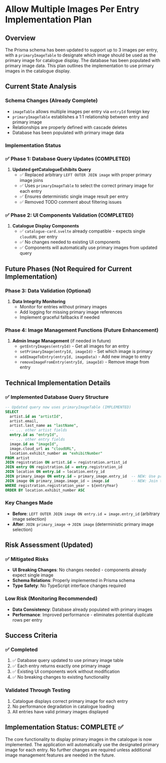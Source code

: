 # Allow Multiple Images Per Entry Implementation Plan

## Overview

The Prisma schema has been updated to support up to 3 images per entry, with a `primaryImageTable` to designate which image should be used as the primary image for catalogue display. The database has been populated with primary image data. This plan outlines the implementation to use primary images in the catalogue display.

## Current State Analysis

### Schema Changes (Already Complete)

- `imageTable` allows multiple images per entry via `entryId` foreign key
- `primaryImageTable` establishes a 1:1 relationship between entry and primary image
- Relationships are properly defined with cascade deletes
- Database has been populated with primary image data

### Implementation Status

### ✅ Phase 1: Database Query Updates (COMPLETED)

1. **Updated getCatalogueExhibits Query**
   - ✅ Replaced arbitrary `LEFT OUTER JOIN image` with proper primary image joins
   - ✅ Uses `primaryImageTable` to select the correct primary image for each entry
   - ✅ Ensures deterministic single image result per entry
   - ✅ Removed TODO comment about filtering issues

### ✅ Phase 2: UI Components Validation (COMPLETED)

1. **Catalogue Display Components**
   - ✅ `catalogue-card.svelte` already compatible - expects single `cloudURL` per entry
   - ✅ No changes needed to existing UI components
   - ✅ Components will automatically use primary images from updated query

## Future Phases (Not Required for Current Implementation)

### Phase 3: Data Validation (Optional)

1. **Data Integrity Monitoring**
   - Monitor for entries without primary images
   - Add logging for missing primary image references
   - Implement graceful fallbacks if needed

### Phase 4: Image Management Functions (Future Enhancement)

1. **Admin Image Management** (if needed in future)
   - `getEntryImages(entryId)` - Get all images for an entry
   - `setPrimaryImage(entryId, imageId)` - Set which image is primary
   - `addImageToEntry(entryId, imageData)` - Add new image to entry
   - `removeImageFromEntry(entryId, imageId)` - Remove image from entry

## Technical Implementation Details

### ✅ Implemented Database Query Structure

```sql
-- Updated query now uses primaryImageTable (IMPLEMENTED)
SELECT
  artist.id as "artistId",
  artist.email,
  artist.last_name as "lastName",
  -- ... other artist fields
  entry.id as "entryId",
  -- ... other entry fields
  image.id as "imageId",
  image.cloud_url as "cloudURL",
  location.exhibit_number as "exhibitNumber"
FROM artist
JOIN registration ON artist.id = registration.artist_id
JOIN entry ON registration.id = entry.registration_id
JOIN location ON entry.id = location.entry_id
JOIN primary_image ON entry.id = primary_image.entry_id  -- NEW: Use primary image table
JOIN image ON primary_image.image_id = image.id          -- NEW: Join to get primary image
WHERE registration.registration_year = ${entryYear}
ORDER BY location.exhibit_number ASC
```

### Key Changes Made

- **Before**: `LEFT OUTER JOIN image ON entry.id = image.entry_id` (arbitrary image selection)
- **After**: `JOIN primary_image` → `JOIN image` (deterministic primary image selection)

## Risk Assessment (Updated)

### ✅ Mitigated Risks

- **UI Breaking Changes**: No changes needed - components already expect single image
- **Schema Relations**: Properly implemented in Prisma schema
- **Type Safety**: No TypeScript interface changes required

### Low Risk (Monitoring Recommended)

- **Data Consistency**: Database already populated with primary images
- **Performance**: Improved performance - eliminates potential duplicate rows per entry

## Success Criteria

### ✅ Completed

1. ✅ Database query updated to use primary image table
2. ✅ Each entry returns exactly one primary image
3. ✅ Existing UI components work without modification
4. ✅ No breaking changes to existing functionality

### Validated Through Testing

1. Catalogue displays correct primary image for each entry
2. No performance degradation in catalogue loading
3. All entries have valid primary images displayed

## Implementation Status: COMPLETE ✅

The core functionality to display primary images in the catalogue is now implemented. The application will automatically use the designated primary image for each entry. No further changes are required unless additional image management features are needed in the future.
